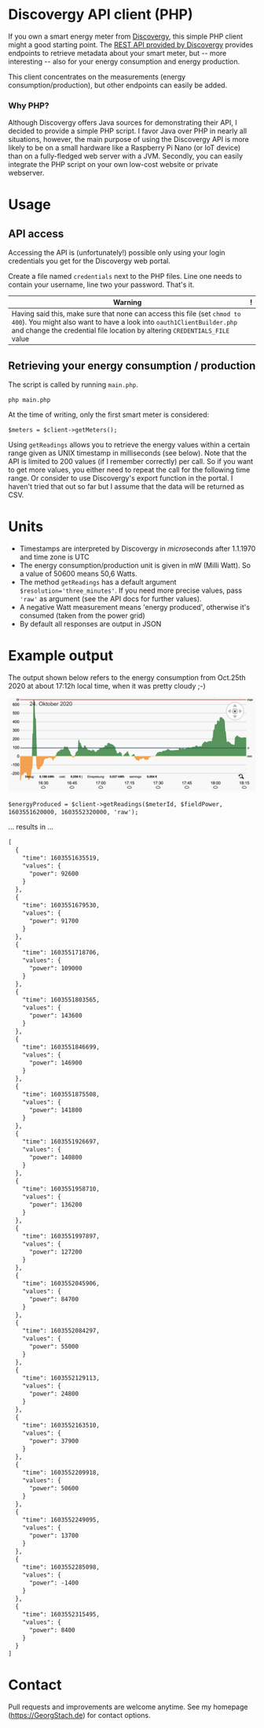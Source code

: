 # Discovergy API client (PHP)

If you own a smart energy meter from [Discovergy](https://www.discovergy.de), this simple PHP client might a good starting point.
The [REST API provided by  Discovergy](https://api.discovergy.com/docs/) provides endpoints to 
retrieve metadata about your smart meter, but -- more interesting -- also for your energy consumption and energy production.
   
This client concentrates on the measurements (energy consumption/production), but other endpoints can easily be added.

### Why PHP?
Although Discovergy offers Java sources for demonstrating their API, I decided to provide a simple PHP script.
I favor Java over PHP in nearly all situations, however, the main purpose of using the Discovergy API 
is more likely to be on a small hardware like a Raspberry Pi Nano (or IoT device) than on a fully-fledged web server with a JVM.
Secondly, you can easily integrate the PHP script on your own low-cost website or private webserver.

# Usage
## API access
Accessing the API is (unfortunately!) possible only using your login credentials you get for the Discovergy web portal.

Create a file named `credentials` next to the PHP files. 
Line one needs to contain your username, line two your password. That's it.

Warning|!
--------|--------
Having said this, make sure that none can access this file (set `chmod to 400`). You might also want to have a look into `oauth1ClientBuilder.php` and change the credential file location by altering `CREDENTIALS_FILE` value|

##  Retrieving your energy consumption / production

The script is called by running `main.php`.

    php main.php 

At the time of writing, only the first smart meter is considered: 

    $meters = $client->getMeters(); 
    
Using `getReadings` allows you to retrieve the energy values within a certain range given as UNIX timestamp in milliseconds (see below).
Note that the API is limited to 200 values (if I remember correctly) per call. 
So if you want to get more values, you either need to repeat the call for the following time range.
Or consider to use Discovergy's export function in the portal. I haven't tried that out so far but I assume that the data will be returned as CSV.                       

# Units

* Timestamps are interpreted by Discovergy in *micro*seconds after 1.1.1970 and time zone is UTC
* The energy consumption/production unit is given in mW (Milli Watt). So a value of 50600 means 50,6 Watts.
* The method `getReadings` has a default argument `$resolution='three_minutes'`. If you need more precise values, pass `'raw'` as argument (see the API docs for further values).
* A negative Watt measurement means 'energy produced', otherwise it's consumed (taken from the power grid)
* By default all responses are output in JSON
    
# Example output

The output shown below refers to the energy consumption from Oct.25th 2020 at about 17:12h local time, when it was pretty cloudy ;-)

![Image of energy diagram](sample_diagram.png)


    $energyProduced = $client->getReadings($meterId, $fieldPower, 1603551620000, 1603552320000, 'raw');

... results in ...
 
    [
      {
        "time": 1603551635519,
        "values": {
          "power": 92600
        }
      },
      {
        "time": 1603551679530,
        "values": {
          "power": 91700
        }
      },
      {
        "time": 1603551718706,
        "values": {
          "power": 109000
        }
      },
      {
        "time": 1603551803565,
        "values": {
          "power": 143600
        }
      },
      {
        "time": 1603551846699,
        "values": {
          "power": 146900
        }
      },
      {
        "time": 1603551875508,
        "values": {
          "power": 141800
        }
      },
      {
        "time": 1603551926697,
        "values": {
          "power": 140800
        }
      },
      {
        "time": 1603551958710,
        "values": {
          "power": 136200
        }
      },
      {
        "time": 1603551997897,
        "values": {
          "power": 127200
        }
      },
      {
        "time": 1603552045906,
        "values": {
          "power": 84700
        }
      },
      {
        "time": 1603552084297,
        "values": {
          "power": 55000
        }
      },
      {
        "time": 1603552129113,
        "values": {
          "power": 24800
        }
      },
      {
        "time": 1603552163510,
        "values": {
          "power": 37900
        }
      },
      {
        "time": 1603552209918,
        "values": {
          "power": 50600
        }
      },
      {
        "time": 1603552249095,
        "values": {
          "power": 13700
        }
      },
      {
        "time": 1603552285098,
        "values": {
          "power": -1400
        }
      },
      {
        "time": 1603552315495,
        "values": {
          "power": 8400
        }
      }
    ]
    
# Contact

Pull requests and improvements are welcome anytime.
See my homepage (https://GeorgStach.de) for contact options.    